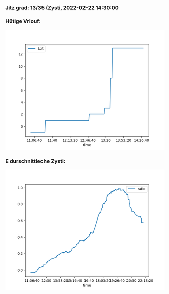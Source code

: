### Jitz grad: 13/35 (Zysti, 2022-02-22 14:30:00

### Hütige Vrlouf:
![Graph](Today.png)

### E durschnittleche Zysti:
![Graph](Zysti.png)